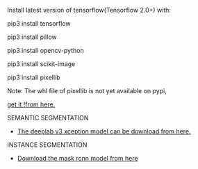 Install latest version of tensorflow(Tensorflow 2.0+) with:

pip3 install tensorflow

pip3 install pillow

pip3 install opencv-python

pip3 install scikit-image

pip3 install pixellib

Note: The whl file of pixellib is not yet available on pypi, 

[get it !from here.](https://github.com/ayoolaolafenwa/PixelLib/releases/download/0.1.0/pixellib-0.1.0-py3-none-any.whl)

SEMANTIC SEGMENTATION 
- [The deeplab v3 xception model can be download from here.](https://github.com/bonlime/keras-deeplab-v3-plus/releases/download/1.1/deeplabv3_xception_tf_dim_ordering_tf_kernels.h5)

INSTANCE SEGMENTATION
- [Download the mask rcnn model from here](https://github.com/matterport/Mask_RCNN/releases/download/v2.0/mask_rcnn_coco.h5)